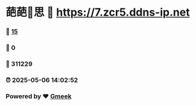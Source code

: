 # 葩葩🔭思 :link: https://7.zcr5.ddns-ip.net 
### :page_facing_up: [15](https://7.zcr5.ddns-ip.net/tag.html) 
### :speech_balloon: 0 
### :hibiscus: 311229 
### :alarm_clock: 2025-05-06 14:02:52 
### Powered by :heart: [Gmeek](https://github.com/Meekdai/Gmeek)
